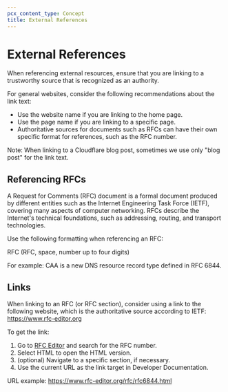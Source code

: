 ```yaml
---
pcx_content_type: Concept
title: External References
---
```


# External References

When referencing external resources, ensure that you are linking to a trustworthy source that is recognized as an authority. 

For general websites, consider the following recommendations about the link text:

- Use the website name if you are linking to the home page.
- Use the page name if you are linking to a specific page.
- Authoritative sources for documents such as RFCs can have their own specific format for references, such as the RFC number.

Note: When linking to a Cloudflare blog post, sometimes we use only "blog post" for the link text.

## Referencing RFCs

A Request for Comments (RFC) document is a formal document produced by different entities such as the Internet Engineering Task Force (IETF), covering many aspects of computer networking. RFCs describe the Internet's technical foundations, such as addressing, routing, and transport technologies.

Use the following formatting when referencing an RFC:

RFC <number>
(RFC, space, number up to four digits)

For example: CAA is a new DNS resource record type defined in RFC 6844.

## Links

When linking to an RFC (or RFC section), consider using a link to the following website, which is the authoritative source according to IETF:
https://www.rfc-editor.org

To get the link:

1. Go to [RFC Editor](https://www.rfc-editor.org/rfc-index.html) and search for the RFC number.
2. Select HTML to open the HTML version.
3. (optional) Navigate to a specific section, if necessary.
4. Use the current URL as the link target in Developer Documentation.

URL example:
https://www.rfc-editor.org/rfc/rfc6844.html
